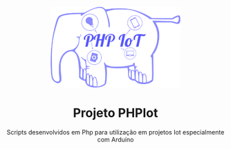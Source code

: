 <p align="center">
  <img src="https://github.com/WalderlanSena/phpIot/blob/master/imagens/phpIotLogo.png" width="300">
</p>
<h1 align="center"> Projeto PHPIot</h1>
<p align="center">Scripts desenvolvidos em Php para utilização em projetos Iot especialmente com Arduíno</p>
